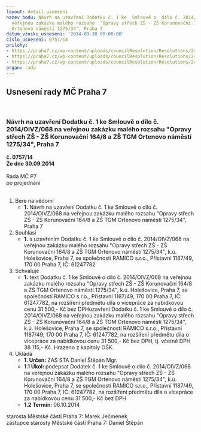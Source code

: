 ```yaml
---
layout: detail_usneseni
nazev_bodu: Návrh na uzavření Dodatku č. 1 ke  Smlouvě o  dílo č. 2014/OIVZ/068 na
  veřejnou zakázku malého rozsahu  "Opravy střech ZŠ - ZŠ Korunovační 164/8 a ZŠ TGM
  Ortenovo náměstí 1275/34", Praha 7
datum_vzniku_usneseni: '2014-09-30 00:00:00'
cislo_usneseni: 0757/14
prilohy:
- https://praha7.cz/wp-content/uploads/councilResolution/Resolutions/24624/45-14-1._dodatek_1_-_op.doc
- https://praha7.cz/wp-content/uploads/councilResolution/Resolutions/24624/45-14-2._cenov%c3%a1_nab%c3%addka_v%c3%adceprac%c3%ad.doc
- https://praha7.cz/wp-content/uploads/councilResolution/Resolutions/24624/45-14-3._v%c3%bdpis_z_or_ze_dne_17.9.2014.pdf
organ: rada
---
```

<div id="ucUsn_pList" class="usn">
	<span><h2>Usnesení rady MČ Praha 7 </h2>
<br></span><div class="standBody">
<span><h3>Návrh na uzavření Dodatku č. 1 ke  Smlouvě o  dílo č. 2014/OIVZ/068 na veřejnou zakázku malého rozsahu  "Opravy střech ZŠ - ZŠ Korunovační 164/8 a ZŠ TGM Ortenovo náměstí 1275/34", Praha 7</h3></span><div class="center">
		<strong>č. 0757/14</strong><br>
	</div>
<div class="center">
		<strong>Ze dne 30.09.2014</strong><br><br>
	</div>Rada MČ P7<br> po projednání<br><br><ol>
<li>Bere na vědomí<ul><li>
<strong>1.</strong> Návrh na uzavření Dodatku č. 1 ke  Smlouvě o  dílo č. 2014/OIVZ/068 na veřejnou zakázku malého rozsahu  "Opravy střech ZŠ - ZŠ Korunovační 164/8 a ZŠ TGM Ortenovo náměstí 1275/34", Praha 7</li></ul>
</li>
<li>Souhlasí<ul><li>
<strong>1.</strong> s uzavřením Dodatku č. 1 ke Smlouvě o  dílo č. 2014/OIVZ/068 na veřejnou zakázku malého rozsahu  "Opravy střech ZŠ - ZŠ Korunovační 164/8 a ZŠ TGM Ortenovo náměstí 1275/34", k.ú. Holešovice, Praha 7, se společností RAMICO s.r.o., Přístavní 1187/49, 170 00 Praha 7, IČ: 61247782</li></ul>
</li>
<li>Schvaluje<ul><li>
<strong>1.</strong> text  Dodatku č. 1 ke Smlouvě o  dílo č. 2014/OIVZ/068 na veřejnou zakázku malého rozsahu  "Opravy střech ZŠ - ZŠ Korunovační 164/8 a ZŠ TGM Ortenovo náměstí 1275/34", k.ú. Holešovice, Praha 7, se společností RAMICO s.r.o., Přístavní 1187/49, 170 00 Praha 7, IČ: 61247782, na rozšíření předmětu díla o vícepráce za nabídkovou cenu 31 500,- Kč bez DPHuzavření  Dodatku č. 1  ke Smlouvě o  dílo č. 2014/OIVZ/068 na veřejnou zakázku malého rozsahu  "Opravy střech ZŠ - ZŠ Korunovační 164/8 a ZŠ TGM Ortenovo náměstí 1275/34", k.ú. Holešovice, Praha 7, se společností RAMICO s.r.o., Přístavní 1187/49, 170 00 Praha 7, IČ: 61247782, na rozšíření předmětu díla o vícepráce za nabídkovou cenu 31 500,- Kč bez DPH, tj. včetně  DPH 38 115,- Kč. Hrazeno z kapitoly OŠK.</li></ul>
</li>
<li>Ukládá<ul>
<li>
<strong>1. Určen: </strong>ZAS STA Daniel Štěpán Mgr.</li>
<li>
<strong>1.1 Úkol: </strong>podepsat  Dodatek č. 1  ke  Smlouvě o  dílo č. 2014/OIVZ/068 na veřejnou zakázku malého rozsahu  "Opravy střech ZŠ - ZŠ Korunovační 164/8 a ZŠ TGM Ortenovo náměstí 1275/34", k.ú. Holešovice, Praha 7, se společností RAMICO s.r.o., Přístavní 1187/49, 170 00 Praha 7, IČ: 61247782, na  rozšíření předmětu díla o vícepráce za nabídkovou cenu 31 500,- Kč bez DPH</li>
<li>
<strong>1.2 Termín: </strong>06.10.2014</li>
</ul>
</li>
</ol>starosta Městské části Praha 7: Marek Ječmének<br>zástupce starosty Městské části Praha 7: Daniel Štěpán 
</div>
</div>